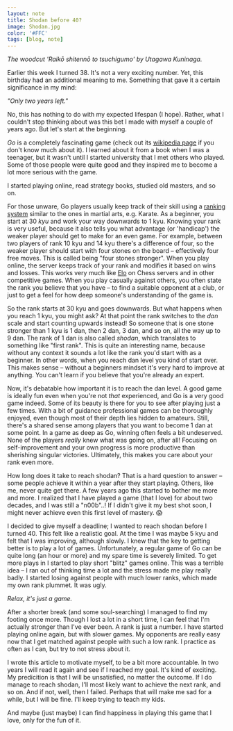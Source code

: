 ```yaml
---
layout: note
title: Shodan before 40?
image: Shodan.jpg
color: '#FFC'
tags: [blog, note]
---
```


*The woodcut 'Raikō shitennō to
tsuchigumo' by Utagawa Kuninaga.*

Earlier this week I turned 38. It's not a very exciting number. Yet,
this birthday had an additional meaning to me. Something that gave
it a certain significance in my mind:

*"Only two years left."*

No, this has nothing to do with my expected lifespan (I hope). Rather,
what I couldn't stop thinking about was this bet I made with myself a
couple of years ago. But let's start at the beginning.

*Go* is a completely fascinating game (check out its [wikipedia
page](https://en.m.wikipedia.org/wiki/Go_(game)) if you don't know
much about it). I learned about it from a book when I was a
teenager, but it wasn't until I started
university that I met others who
played. Some of those people were quite good and they inspired me
to become a lot more serious with the game.

I started playing online,
read strategy books, studied old masters, and so on.

For those unware, Go players usually keep track of their skill using a
[ranking system](https://en.m.wikipedia.org/wiki/Go_ranks_and_ratings)
similar to the ones in martial arts, e.g. Karate. As a beginner, you
start at 30 *kyu* and work your way downwards to 1 kyu. Knowing your
rank is very useful, because it also tells you what advantage (or
'handicap') the weaker player should get to make for an even game. For
example, between two players of rank 10 kyu and 14 kyu there's a
difference of four, so the weaker player should start with four stones
on the board – effectively four free moves. This is called being "four
stones stronger". When you play online, the server keeps track of your
rank and modifies it based on wins and losses. This works very much
like [Elo](https://sv.wikipedia.org/wiki/Elo-rating) on Chess servers
and in other competitive games. When you play casually against others,
you often state the rank you believe that you have – to find a
suitable opponent at a club, or just to get a feel for how deep
someone's understanding of the game is.

So the rank starts at 30 kyu and goes downwards. But what happens when
you reach 1 kyu, you might ask? At that point the rank switches to the
*dan* scale and start counting upwards instead! So someone that is one
stone stronger than 1 kyu is 1 dan, then 2 dan, 3 dan, and so on, all
the way up to 9 dan. The rank of 1 dan is also called *shodan*,
which translates to something like "first rank". This is quite an
interesting name, because without any context it sounds a lot like
the rank you'd start with as a beginner. In other words, when you
reach dan level you kind of start over. This makes sense –
without a beginners mindset it's very hard to improve at anything. You
can't learn if you believe that you're already an expert.

Now, it's debatable how important it is to reach the dan level. A good
game is ideally fun even when you're not *that* experienced, and Go is
a very good game indeed. Some of its beauty is there for you to see
after playing just a few times. With a bit of guidance professional
games can be thoroughly enjoyed, even though most of their depth lies
hidden to amateurs. Still, there's a shared sense among players that
you want to become 1 dan at some point. In a game as deep as Go,
winning often feels a bit undeserved. None of the players *really*
knew what was going on, after all! Focusing on self-improvement and
your own progress is more productive than sherishing singular
victories. Ultimately, this makes you care about your rank even more.

How long does it take to reach shodan? That is a hard question to
answer – some people achieve it within a year after they start
playing. Others, like me, never quite get there. A few years ago this
started to bother me more and more. I realized that I have played a game
(that I love) for about two decades, and I was still a "n00b"..! If I
didn't give it my best shot soon, I might never achieve even this
first level of mastery. 😱

I decided to give myself a deadline; I wanted to reach shodan before I
turned 40. This felt like a realistic goal. At the time I was maybe 5
kyu and felt that I was improving, although slowly. I knew that the
key to getting better is to play a lot of games. Unfortunately, a
regular game of Go can be quite long (an hour or more) and my spare
time is severely limited. To get more plays in I started to play short
"blitz" games online. This was a terrible idea – I ran out of thinking
time a lot and the stress made me play really badly. I started losing
against people with much lower ranks, which made my own rank
plummet. It was ugly.

*Relax, it's just a game.*

After a shorter break (and some soul-searching) I managed to find my
footing once more. Though I lost a lot in a short time, I can feel
that I'm actually stronger than I've ever been. A rank is just a
number.  I have started playing online again, but with slower
games. My opponents are really easy now that I get matched against
people with such a low rank. I practice as often as I can, but try to
not stress about it.

I wrote this article to motivate myself, to be a bit more
accountable. In two years I will read it again and see if I reached my
goal. It's kind of exciting. My predicition is that I will be
unsatisfied, no matter the outcome. If I do manage to reach shodan,
I'll most likely want to achieve the next rank, and so on. And if not,
well, then I failed. Perhaps that will make me sad for a while, but I
will be fine. I'll keep trying to teach my kids.

And maybe (just maybe) I can find happiness in playing this
game that I love, only for the fun of it.
